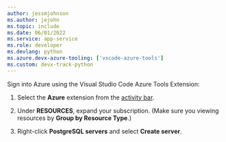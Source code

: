 ```yaml
---
author: jessmjohnson
ms.author: jejohn
ms.topic: include
ms.date: 06/01/2022
ms.service: app-service
ms.role: developer
ms.devlang: python
ms.azure.devx-azure-tooling: ['vscode-azure-tools']
ms.custom: devx-track-python
---
```


Sign into Azure using the Visual Studio Code Azure Tools Extension:

1. Select the **Azure** extension from the [activity bar](https://code.visualstudio.com/docs/getstarted/userinterface).

1. Under **RESOURCES**, expand your subscription. (Make sure you viewing resources by **Group by Resource Type**.)

1. Right-click **PostgreSQL servers** and select  **Create server**.
